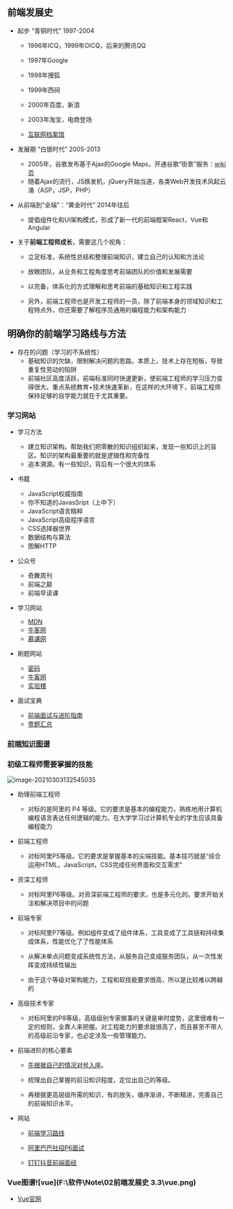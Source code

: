 ## 前端发展史

- 起步 “青铜时代” 1997-2004

  - 1996年ICQ，1999年OICQ，后来的腾讯QQ
  - 1997年Google
  - 1998年搜狐
  - 1999年西祠
  - 2000年百度，新浪
  - 2003年淘宝，电商登场

  - [互联网档案馆](https://archive.org/web/)

- 发展期 “白银时代” 2005-2013
  - 2005年，谷歌发布基于Ajax的Google Maps，开通谷歌“街景”服务：[wiki页](https://zh.wikipedia.org/wiki/Google地图)
  - 随着Ajax的流行，JS焕发机，jQuery开始当道，各类Web开发技术风起云涌（ASP，JSP，PHP）

- 从前端到“全端”：“黄金时代” 2014年往后
  - 提倡组件化和UI架构模式，形成了新一代的前端框架React，Vue和Angular

- 关于**前端工程师成长**，需要这几个视角：

  - 立足标准，系统性总结和整理前端知识，建立自己的认知和方法论
  - 放眼团队，从业务和工程角度思考前端团队的价值和发展需要
  - 以完备，体系化的方式理解和思考前端的基础知识和工程实践

  - 另外，前端工程师也是开发工程师的一员，除了前端本身的领域知识和工程特点外，你还需要了解程序员通用的编程能力和架构能力

## 明确你的前端学习路线与方法

- 存在的问题（学习的不系统性）
  - 基础知识的欠缺，限制解决问题的思路。本质上，技术上存在短板，导致重复性劳动的陷阱
  - 前端社区高度活跃，前端标准同时快速更新，使前端工程师的学习压力变得很大。重点系统教育+技术快速革新，在这样的大环境下，前端工程师保持足够的自学能力就在于尤其重要。

### 学习网站

- 学习方法
  - 建立知识架构。帮助我们把零散的知识组织起来，发现一些知识上的盲区。知识的架构最重要的就是逻辑性和完备性
  - 追本溯源。有一些知识，背后有一个很大的体系

- 书籍
  - JavaScript权威指南
  - 你不知道的JavasSript（上中下）
  - JavaScript语言精粹
  - JavaScript高级程序语言
  - CSS选择器世界
  - 数据结构与算法
  - 图解HTTP

- 公众号
  - 奇舞周刊
  - 前端之巅
  - 前端早读课

- 学习网站
  - [MDN](https://developer.mozilla.org/zh-CN/)
  - [牛客网](https://www.nowcoder.com/)
  - [慕课网](https://www.imooc.com/)

- 刷题网站
  - [密码](https://leetcode.com/problemset/all/)
  - [牛客网](https://www.nowcoder.com/contestRoom)
  - [实验楼](https://www.lanqiao.cn/courses/)

- 面试宝典
  - [前端面试与进阶指南](https://www.cxymsg.com/)
  - [壹题汇总](https://muyiy.cn/question/)

### [前端知识图谱](https://app.yinxiang.com/fx/24fd6b52-ddc7-4e9b-af7a-ad6285527dbe)

### 初级工程师需要掌握的技能

![image-20210303132545035](C:\Users\dell\AppData\Roaming\Typora\typora-user-images\image-20210303132545035.png)

- 助理前端工程师
  - 对标的是阿里的 P4 等级。它的要求是基本的编程能力，熟练地用计算机编程语言表达任何逻辑的能力。在大学学习过计算机专业的学生应该具备编程能力

- 前端工程师
  - 对标阿里P5等级。它的要求是掌握基本的尖端技能。基本技巧就是“综合运用HTML，JavaScript，CSS完成任何界面和交互需求”

- 资深工程师
  - 对标阿里P6等级。对资深前端工程师的要求，也是多元化的。要求开始关注和解决项目中的问题

- 前端专家

  - 对标阿里P7等级。例如组件变成了组件体系，工具变成了工具链和持续集成体系，性能优化了了性能体系

  - 从解决单点问题变成系统性方法，从服务自己变成服务团队，从一次性发挥变成持续性输出

  - 由于这个等级对架构能力，工程和软技能要求很高，所以是比较难以跨越的

- 高级技术专家
  - 对标阿里的P8等级，高级级别专家做事的关键是审时度势，这里很难有一定的规则，全靠人来把握。对工程能力的要求就很高了，而且甚至不带人的高级前沿专家，也必定涉及一些管理能力。

- 前端进阶的核心要素

  - [先根据自己的情况对号入座](https://juejin.im/post/5e5c92ebe51d4526cc3b2b4f)。

  - 梳理出自己掌握的前沿知识程度，定位出自己的等级。

  - 再根据更高层级所需的知识，有的放矢，循序渐进，不断精进，完善自己的前端知识水平。

- 网站

  - [前端学习路线](https://blog.csdn.net/qq_33322074/article/details/88923645?ops_request_misc=%257B%2522request%255Fid%2522%253A%2522161475746116780262576957%2522%252C%2522scm%2522%253A%252220140713.130102334..%2522%257D&request_id=161475746116780262576957&biz_id=0&utm_medium=distribute.pc_search_result.none-task-blog-2~all~top_click~default-1-88923645.first_rank_v2_pc_rank_v29&utm_term=%E5%89%8D%E7%AB%AF%E5%BC%80%E5%8F%91%E5%AD%A6%E4%B9%A0%E8%B7%AF%E7%BA%BF)

  - [阿里巴巴社招P6面试](https://zhuanlan.zhihu.com/p/57131643)
  - [钉钉抖音前端面经](https://juejin.im/post/5e5c92ebe51d4526cc3b2b4f)

### Vue图谱![vue](F:\软件\Note\02前端发展史 3.3\vue.png)

- [Vue官网](https://cn.vuejs.org/v2/guide/index.html)